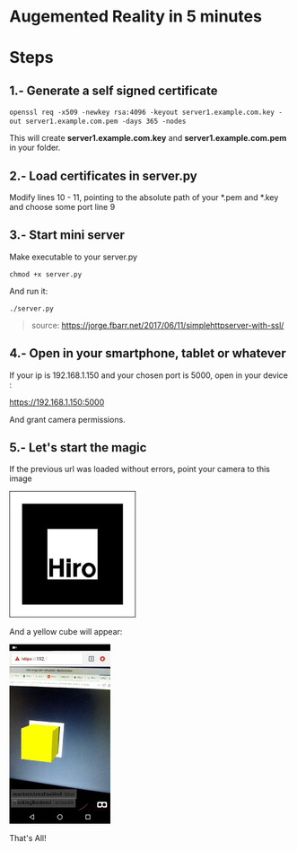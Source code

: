 # Augemented Reality in 5 minutes

# Steps

## 1.- Generate a self signed certificate

```
openssl req -x509 -newkey rsa:4096 -keyout server1.example.com.key -out server1.example.com.pem -days 365 -nodes
```

This will create **server1.example.com.key** and **server1.example.com.pem** in your folder.

## 2.- Load certificates in server.py

Modify lines 10 - 11, pointing to the absolute path of your \*.pem and \*.key and choose some port line 9

## 3.- Start mini server

Make executable to your server.py

```
chmod +x server.py
```

And run it:

```
./server.py
```

> source: https://jorge.fbarr.net/2017/06/11/simplehttpserver-with-ssl/

## 4.- Open in your smartphone, tablet or whatever

If your ip is 192.168.1.150 and your chosen port is 5000, open in your device :

https://192.168.1.150:5000

And grant camera permissions.

## 5.- Let's start the magic

If the previous url was loaded without errors, point your camera to this image

![logo](hiro-marker.png)

And a yellow cube will appear:

![logo](demo.png)

That's All!
